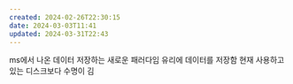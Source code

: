 ```yaml
---
created: 2024-02-26T22:30:15
date: 2024-03-03T11:41
updated: 2024-03-31T22:43
---
```

ms에서 나온 데이터 저장하는 새로운 패러다임
유리에 데이터를 저장함
현재 사용하고있는 디스크보다 수명이 김